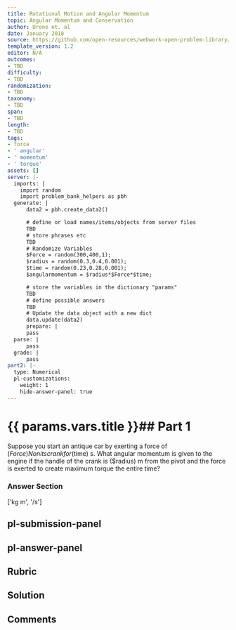 ```yaml
---
title: Rotational Motion and Angular Momentum
topic: Angular Momentum and Conservation
author: Urone et. al
date: January 2018
source: https://github.com/open-resources/webwork-open-problem-library/tree/master/Contrib/BrockPhysics/College_Physics_Urone/10.Rotational_Motion_and_Angular_Momentum/10-05.Angular_Momentum_and_Conservation/NU_U17_10_05_003.pg
template_version: 1.2
editor: N/A
outcomes:
- TBD
difficulty:
- TBD
randomization:
- TBD
taxonomy:
- TBD
span:
- TBD
length:
- TBD
tags:
- force
- ' angular'
- ' momentum'
- ' torque'
assets: []
server: |-
  imports: |
    import random
    import problem_bank_helpers as pbh
  generate: |
      data2 = pbh.create_data2()

      # define or load names/items/objects from server files
      TBD
      # store phrases etc
      TBD
      # Randomize Variables
      $Force = random(300,400,1);
      $radius = random(0.3,0.4,0.001);
      $time = random(0.23,0.28,0.001);
      $angularmomentum = $radius*$Force*$time;

      # store the variables in the dictionary "params"
      TBD
      # define possible answers
      TBD
      # Update the data object with a new dict
      data.update(data2)
      prepare: |
      pass
  parse: |
      pass
  grade: |
      pass
part2: |-
  type: Numerical
  pl-customizations:
    weight: 1
    hide-answer-panel: true
---
```


# {{ params.vars.title }}## Part 1 
Suppose you start an antique car by exerting a force of ($Force) N on its crank for ($time) s. What angular momentum is given to the engine if the handle of the crank is ($radius) m from the pivot and the force is exerted to create maximum torque the entire time? 


### Answer Section 
['kg m', '/s']

## pl-submission-panel 


## pl-answer-panel 


## Rubric 


## Solution 


## Comments 


